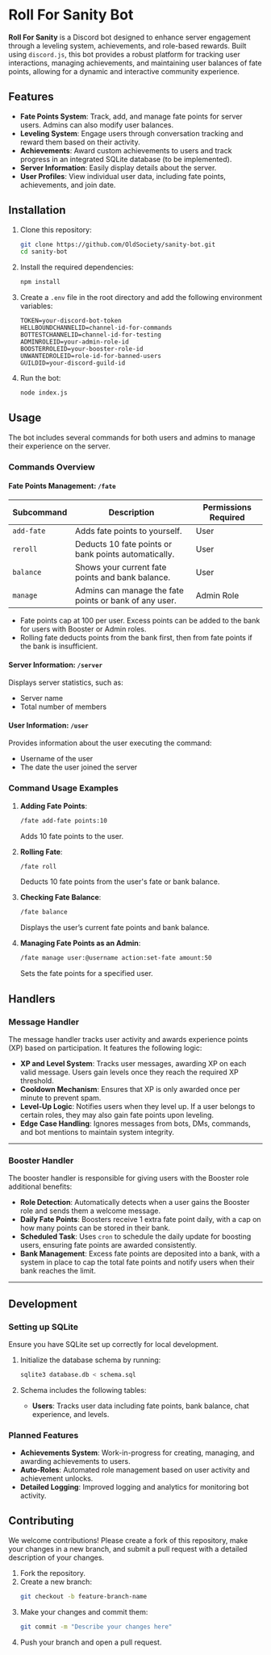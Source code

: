 # Roll For Sanity Bot

**Roll For Sanity** is a Discord bot designed to enhance server engagement through a leveling system, achievements, and role-based rewards. Built using `discord.js`, this bot provides a robust platform for tracking user interactions, managing achievements, and maintaining user balances of fate points, allowing for a dynamic and interactive community experience.

## Features

- **Fate Points System**: Track, add, and manage fate points for server users. Admins can also modify user balances.
- **Leveling System**: Engage users through conversation tracking and reward them based on their activity.
- **Achievements**: Award custom achievements to users and track progress in an integrated SQLite database (to be implemented).
- **Server Information**: Easily display details about the server.
- **User Profiles**: View individual user data, including fate points, achievements, and join date.

## Installation

1. Clone this repository:
   ```bash
   git clone https://github.com/OldSociety/sanity-bot.git
   cd sanity-bot
   ```

2. Install the required dependencies:
   ```bash
   npm install
   ```

3. Create a `.env` file in the root directory and add the following environment variables:
   ```env
   TOKEN=your-discord-bot-token
   HELLBOUNDCHANNELID=channel-id-for-commands
   BOTTESTCHANNELID=channel-id-for-testing
   ADMINROLEID=your-admin-role-id
   BOOSTERROLEID=your-booster-role-id
   UNWANTEDROLEID=role-id-for-banned-users
   GUILDID=your-discord-guild-id
   ```

4. Run the bot:
   ```bash
   node index.js
   ```

## Usage

The bot includes several commands for both users and admins to manage their experience on the server.

### Commands Overview

#### **Fate Points Management**: `/fate`

| Subcommand    | Description                                                | Permissions Required  |
| ------------- | ---------------------------------------------------------- | --------------------- |
| `add-fate`    | Adds fate points to yourself.                              | User                  |
| `reroll`        | Deducts 10 fate points or bank points automatically.       | User                  |
| `balance`     | Shows your current fate points and bank balance.           | User                  |
| `manage`      | Admins can manage the fate points or bank of any user.     | Admin Role            |

- Fate points cap at 100 per user. Excess points can be added to the bank for users with Booster or Admin roles.
- Rolling fate deducts points from the bank first, then from fate points if the bank is insufficient.

#### **Server Information**: `/server`

Displays server statistics, such as:
- Server name
- Total number of members

#### **User Information**: `/user`

Provides information about the user executing the command:
- Username of the user
- The date the user joined the server

### Command Usage Examples

1. **Adding Fate Points**:
   ```bash
   /fate add-fate points:10
   ```
   Adds 10 fate points to the user.

2. **Rolling Fate**:
   ```bash
   /fate roll
   ```
   Deducts 10 fate points from the user's fate or bank balance.

3. **Checking Fate Balance**:
   ```bash
   /fate balance
   ```
   Displays the user’s current fate points and bank balance.

4. **Managing Fate Points as an Admin**:
   ```bash
   /fate manage user:@username action:set-fate amount:50
   ```
   Sets the fate points for a specified user.

## Handlers

### **Message Handler**

The message handler tracks user activity and awards experience points (XP) based on participation. It features the following logic:

- **XP and Level System**: Tracks user messages, awarding XP on each valid message. Users gain levels once they reach the required XP threshold.
- **Cooldown Mechanism**: Ensures that XP is only awarded once per minute to prevent spam.
- **Level-Up Logic**: Notifies users when they level up. If a user belongs to certain roles, they may also gain fate points upon leveling.
- **Edge Case Handling**: Ignores messages from bots, DMs, commands, and bot mentions to maintain system integrity.

---

### **Booster Handler**

The booster handler is responsible for giving users with the Booster role additional benefits:

- **Role Detection**: Automatically detects when a user gains the Booster role and sends them a welcome message.
- **Daily Fate Points**: Boosters receive 1 extra fate point daily, with a cap on how many points can be stored in their bank.
- **Scheduled Task**: Uses `cron` to schedule the daily update for boosting users, ensuring fate points are awarded consistently.
- **Bank Management**: Excess fate points are deposited into a bank, with a system in place to cap the total fate points and notify users when their bank reaches the limit.

---

## Development

### Setting up SQLite

Ensure you have SQLite set up correctly for local development.

1. Initialize the database schema by running:
   ```bash
   sqlite3 database.db < schema.sql
   ```

2. Schema includes the following tables:
   - **Users**: Tracks user data including fate points, bank balance, chat experience, and levels.

### Planned Features
- **Achievements System**: Work-in-progress for creating, managing, and awarding achievements to users.
- **Auto-Roles**: Automated role management based on user activity and achievement unlocks.
- **Detailed Logging**: Improved logging and analytics for monitoring bot activity.

## Contributing

We welcome contributions! Please create a fork of this repository, make your changes in a new branch, and submit a pull request with a detailed description of your changes.

1. Fork the repository.
2. Create a new branch:
   ```bash
   git checkout -b feature-branch-name
   ```
3. Make your changes and commit them:
   ```bash
   git commit -m "Describe your changes here"
   ```
4. Push your branch and open a pull request.

